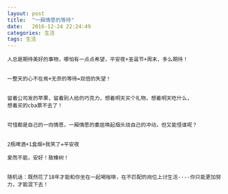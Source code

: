 ```yaml
---
layout: post
title:  "一厢情愿的等待"
date:   2016-12-24 22:24:49
categories: 生活
tags: 生活
---
```


	人总是期待美好的事物，哪怕有一点点希望，平安夜+圣诞节+周末，多么期待！


	一整天的心不在焉+无奈的等待=双倍的失望！


	留着公司发的苹果，留着别人给的巧克力，想着明天买个礼物，想着明天吃什么，
	想着买的cba票不去了！


	可惜都是自己的一向情愿，一厢情愿的委屈唤起烟头烧自己的冲动，但又能怪谁呢？


	2瓶啤酒+1盒烟+我笑了=平安夜

	爱而不能，安好！致橡树！

		
	随机话：既然花了18年才能和你坐在一起喝咖啡，在不匹配的岗位上讨生活----你只能更加努力，才能混下去！
